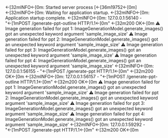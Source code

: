 ←[32mINFO←[0m:     Started server process [←[36m19752←[0m]
←[32mINFO←[0m:     Waiting for application startup.
←[32mINFO←[0m:     Application startup complete.
←[32mINFO←[0m:     127.0.0.1:56140 - "←[1mPOST /generate-ppt-outline HTTP/1.1←[0m" ←[32m200 OK←[0m
⚠️ Image generation failed for ppt 1: ImageGenerationModel.generate_images() got an unexpected keyword argument 'sample_image_size'
⚠️ Image generation failed for ppt 2: ImageGenerationModel.generate_images() got an unexpected keyword argument 'sample_image_size'
⚠️ Image generation failed for ppt 3: ImageGenerationModel.generate_images() got an unexpected keyword argument 'sample_image_size'
⚠️ Image generation failed for ppt 4: ImageGenerationModel.generate_images() got an unexpected keyword argument 'sample_image_size'
←[32mINFO←[0m:     127.0.0.1:56155 - "←[1mPOST /generate-ppt HTTP/1.1←[0m" ←[32m200 OK←[0m
←[32mINFO←[0m:     127.0.0.1:56157 - "←[1mPOST /generate-ppt-outline HTTP/1.1←[0m" ←[32m200 OK←[0m
⚠️ Image generation failed for ppt 1: ImageGenerationModel.generate_images() got an unexpected keyword argument 'sample_image_size'
⚠️ Image generation failed for ppt 2: ImageGenerationModel.generate_images() got an unexpected keyword argument 'sample_image_size'
⚠️ Image generation failed for ppt 3: ImageGenerationModel.generate_images() got an unexpected keyword argument 'sample_image_size'
⚠️ Image generation failed for ppt 4: ImageGenerationModel.generate_images() got an unexpected keyword argument 'sample_image_size'
←[32mINFO←[0m:     127.0.0.1:59292 - "←[1mPOST /generate-ppt HTTP/1.1←[0m" ←[32m200 OK←[0m

